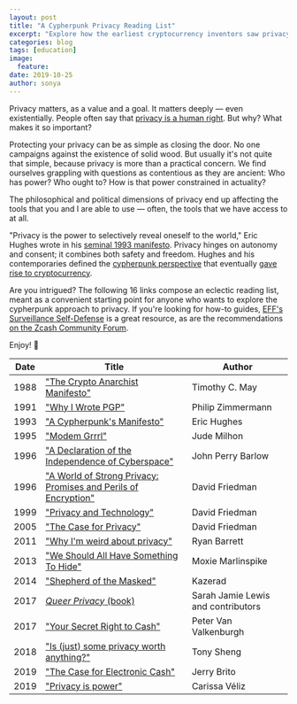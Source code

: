 ```yaml
---
layout: post
title: "A Cypherpunk Privacy Reading List"
excerpt: "Explore how the earliest cryptocurrency inventors saw privacy."
categories: blog
tags: [education]
image:
  feature: 
date: 2019-10-25
author: sonya
---
```


Privacy matters, as a value and a goal. It matters deeply — even existentially. People often say that [privacy is a human right](https://privacyinternational.org/explainer/56/what-privacy). But why? What makes it so important?

Protecting your privacy can be as simple as closing the door. No one campaigns against the existence of solid wood. But usually it's not quite that simple, because privacy is more than a practical concern. We find ourselves grappling with questions as contentious as they are ancient: Who has power? Who ought to? How is that power constrained in actuality?

The philosophical and political dimensions of privacy end up affecting the tools that you and I are able to use — often, the tools that we have access to at all.

"Privacy is the power to selectively reveal oneself to the world," Eric Hughes wrote in his [seminal 1993 manifesto](https://www.activism.net/cypherpunk/manifesto.html). Privacy hinges on autonomy and consent; it combines both safety and freedom. Hughes and his contemporaries defined the [cypherpunk perspective](https://en.wikipedia.org/wiki/Cypherpunk) that eventually [gave rise to cryptocurrency](https://reason.com/2019/08/31/bitcoin-at-10/).

Are you intrigued? The following 16 links compose an eclectic reading list, meant as a convenient starting point for anyone who wants to explore the cypherpunk approach to privacy. If you're looking for how-to guides, [EFF's Surveillance Self-Defense](https://ssd.eff.org/en) is a great resource, as are the recommendations [on the Zcash Community Forum](https://forum.zcashcommunity.com/t/articles-about-privacy-and-security/33668).

Enjoy! 📖

| Date | Title | Author |
| ----- | ----- | ----- |
| 1988 | ["The Crypto Anarchist Manifesto"](https://activism.net/cypherpunk/crypto-anarchy.html) | Timothy C. May |
| 1991 | ["Why I Wrote PGP"](https://www.philzimmermann.com/EN/essays/WhyIWrotePGP.html) | Philip Zimmermann |
| 1993 | ["A Cypherpunk's Manifesto"](https://activism.net/cypherpunk/crypto-anarchy.html) | Eric Hughes |
| 1995 | ["Modem Grrrl"](https://www.wired.com/1995/02/st-jude/) | Jude Milhon |
| 1996 | ["A Declaration of the Independence of Cyberspace"](https://www.eff.org/cyberspace-independence) | John Perry Barlow |
| 1996 | ["A World of Strong Privacy: Promises and Perils of Encryption"](http://www.daviddfriedman.com/Academic/Strong_Privacy/Strong_Privacy.html) | David Friedman
| 1999 | ["Privacy and Technology"](http://www.daviddfriedman.com/Academic/Privacy%20and%20Technology.html) | David Friedman |
| 2005 | ["The Case for Privacy"](https://nakamotoinstitute.org/the-case-for-privacy/) | David Friedman |
| 2011 | ["Why I'm weird about privacy"](https://snarfed.org/2011-08-03_why_im_weird_about_privacy) | Ryan Barrett |
| 2013 | ["We Should All Have Something To Hide"](https://moxie.org/blog/we-should-all-have-something-to-hide/) | Moxie Marlinspike |
| 2014 | ["Shepherd of the Masked"](https://kazerad.tumblr.com/post/99022123468/shepherd-of-the-masked) | Kazerad |
| 2017 | [*Queer Privacy* (book)](https://leanpub.com/queerprivacy/) | Sarah Jamie Lewis and contributors |
| 2017 | ["Your Secret Right to Cash"](https://valkenburgh.tumblr.com/post/165558410543/your-secret-right-to-cash) | Peter Van Valkenburgh |
| 2018 | ["Is (just) some privacy worth anything?"](https://www.tonysheng.com/privacy-freedom-crypto-anarchy) | Tony Sheng |
| 2019 | ["The Case for Electronic Cash"](https://coincenter.org/entry/the-case-for-electronic-cash) | Jerry Brito |
| 2019 | ["Privacy is power"](https://aeon.co/essays/privacy-matters-because-it-empowers-us-all) | Carissa Véliz |
